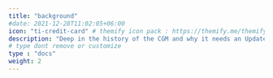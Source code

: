 ```yaml
---
title: "background"
#date: 2021-12-28T11:02:05+06:00
icon: "ti-credit-card" # themify icon pack : https://themify.me/themify-icons
description: "Deep in the history of the CGM and why it needs an Update"
# type dont remove or customize
type : "docs"
weight: 2
---
```

